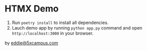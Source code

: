 # HTMX Demo

1. Run `poetry install` to install all dependencies.
2. Lauch demo app by running `python app.py` command and open `http://localhost:3000` in your browser.

by eddie@5xcampus.com
